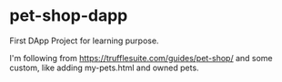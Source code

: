 # pet-shop-dapp
First DApp Project for learning purpose.

I'm following from https://trufflesuite.com/guides/pet-shop/ and some custom, like adding my-pets.html and owned pets.